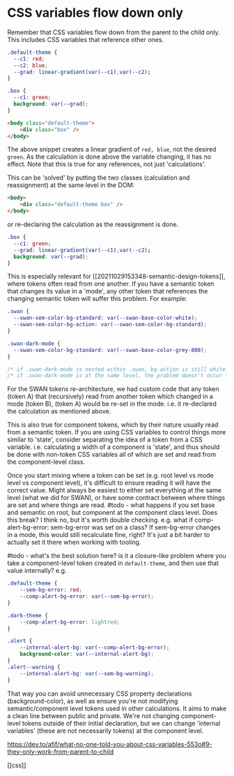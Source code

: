 # CSS variables flow down only

Remember that CSS variables flow down from the parent to the child only. This includes CSS variables that reference other ones.

```css
.default-theme {
  --c1: red;
  --c2: blue;
  --grad: linear-gradient(var(--c1),var(--c2);
}

.box {
  --c1: green;
  background: var(--grad);
}
```

```html
<body class="default-theme">
	<div class="box" />
</body>
```

The above snippet creates a linear gradient of `red, blue`, not the desired `green`.
As the calculation is done above the variable changing, it has no effect. Note that this is true for any references, not just 'calculations'.

This can be 'solved' by putting the two classes (calculation and reassignment) at the same level in the DOM:
```html
<body>
	<div class="default-theme box" />
</body>
```

or re-declaring the calculation as the reassignment is done.
```css
.box {
  --c1: green;
  --grad: linear-gradient(var(--c1),var(--c2);
  background: var(--grad);
}
```

This is especially relevant for [[20211029153348-semantic-design-tokens]], where tokens often read from one another. If you have a semantic token that changes its value in a 'mode', any other token that references the changing semantic token will suffer this problem. For example:

```css
.swan {
  --swan-sem-color-bg-standard: var(--swan-base-color-white);
  --swan-sem-color-bg-action: var(--swan-sem-color-bg-standard);
}

.swan-dark-mode {
  --swan-sem-color-bg-standard: var(--swan-base-color-grey-800);
}

/* if .swan-dark-mode is nested within .swan, bg-action is still white. */
/* if .swan-dark-mode is at the same level, the problem doesn't occur */
```

For the SWAN tokens re-architecture, we had custom code that any token (token A) that (recursively) read from another token which changed in a mode (token B), (token A) would be re-set in the mode. i.e. it re-declared the calculation as mentioned above.

This is also true for component tokens, which by their nature usually read from a semantic token. If you are using CSS variables to control things more similar to 'state', consider separating the idea of a token from a CSS variable. i.e. calculating a width of a component is 'state', and thus should be done with non-token CSS variables all of which are set and read from the component-level class.

Once you start mixing where a token can be set (e.g. root level vs mode level vs component level), it's difficult to ensure reading it will have the correct value. Might always be easiest to either set everything at the same level (what we did for SWAN), or have some contract between where things are set and where things are read.
#todo - what happens if you set base and semantic on root, but component at the component class level. Does this break? I think no, but it's worth double checking. e.g. what if comp-alert-bg-error: sem-bg-error was set on a class? If sem-bg-error changes in a mode, this would still recalculate fine, right? It's just a bit harder to actually set it there when working with tooling.

#todo - what's the best solution here? is it a closure-like problem where you take a component-level token created in `default-theme`, and then use that value internally? e.g.
```css
.default-theme {
	--sem-bg-error: red;
	--comp-alert-bg-error: var(--sem-bg-error);
}

.dark-theme {
	--comp-alert-bg-error: lightred;
}

.alert {
	--internal-alert-bg: var(--comp-alert-bg-error);
	background-color: var(--internal-alert-bg);
}
.alert--warning {
	--internal-alert-bg: var(--sem-bg-warning);
}
```
That way you can avoid unnecessary CSS property declarations (background-color), as well as ensure you're not modifying semantic/component level tokens used in other calculations. It aims to make a clean line between public and private. We're not changing component-level tokens outside of their initial declaration, but we can change 'internal variables' (these are not necessarily tokens) at the component level.

https://dev.to/afif/what-no-one-told-you-about-css-variables-553o#9-they-only-work-from-parent-to-child

[[css]]